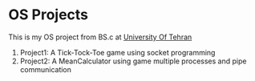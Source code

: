 # OS Projects
This is my OS project from BS.c at [University Of Tehran](https://www.ut.ac.ir/en)

1. Project1: A Tick-Tock-Toe game using socket programming
2. Project2: A MeanCalculator using game multiple processes and pipe communication
